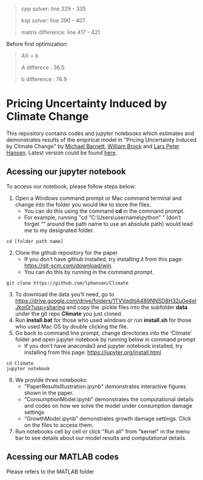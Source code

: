 > cpp solver: line 329 - 335
>
> ksp solver: line 390 - 407
>
> matrix difference: line 417 - 421

Before first optimization:
> AX = b
>
> A differece : 36.5
>
> b difference : 76.9

# Pricing Uncertainty Induced by Climate Change



This repository contains codes and jupyter notebooks which estimates and demonstrates results of the empirical model in "Pricing Uncertainty Induced by Climate Change" by [Michael Barnett][id3], [William Brock][id2] and [Lars Peter Hansen][id1]. Latest version could be found [here][id4].

[id1]: https://larspeterhansen.org/
[id2]: https://www.ssc.wisc.edu/~wbrock/
[id3]: https://sites.google.com/site/michaelduglasbarnett/home
[id4]: https://larspeterhansen.org/research/papers/

## Acessing our jupyter notebook
To access our notebook, please follow steps below:
1.	Open a Windows command prompt or Mac command terminal and change into the folder you would like to store the files. 
    - You can do this using the command __cd__ in the command prompt.    
    - For example, running "cd “C:\Users\username\python” " (don’t forget “” around the path name to use an absolute path) would lead me to my designated folder.
```
cd [folder path name]
```
2.	Clone the github repository for the paper 
    - If you don’t have github installed, try installing it from this page: https://git-scm.com/download/win.
    - You can do this by running in the command prompt. 
```
git clone https://github.com/lphansen/Climate
```
3.	To download the data you'll need, go to https://drive.google.com/drive/folders/1TVVqditjA489NNSD8H32u0e4eIJkoj0r?usp=sharing and copy the .pickle files into the subfolder __data__ under the git repo __Climate__ you just cloned.
4.	Run __install.bat__ for those who used windows or run __install.sh__ for those who used Mac OS by double clicking the file.
5.	Go back to command line prompt, change directories into the ‘Climate’ folder and open jupyter notebook by running below in command prompt
    - If you don’t have anaconda3 and jupyter notebook installed, try installing from this page: https://jupyter.org/install.html
```
cd Climate
jupyter notebook
```
6.	We provide three notebooks:
    - "PaperResultsIllustration.ipynb" demonstrates interactive figures shown in the paper. 
    - “ConsumptionModel.ipynb” demonstrates the computational details and codes on how we solve the model under consumption damage settings
    - “GrowthModel.ipynb” demonstrates growth damage settings. Click on the files to access them.
7. Run notebooks cell by cell or click "Run all" from "kernel" in the menu bar to see details about our model results and computational details.   
    
    

## Acessing our MATLAB codes
Please refers to the MATLAB folder

